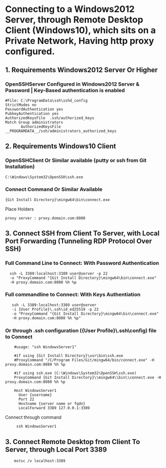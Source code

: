 # Connecting to a Windows2012 Server, through Remote Desktop Client (Windows10), which sits on a Private Network, Having http proxy configured.

## 1. Requirements Windows2012 Server Or Higher

### OpenSSHServer Configured in Windows2012 Server & Password | Key-Based authentication is enabled

    #File: C:\ProgramData\ssh\sshd_config
    StrictModes no
    PasswordAuthentication yes
    PubkeyAuthentication yes    
    AuthorizedKeysFile	.ssh/authorized_keys
    Match Group administrators
           AuthorizedKeysFile __PROGRAMDATA__/ssh/administrators_authorized_keys

## 2. Requirements Windows10 Client

### OpenSSHClient Or Similar available (putty or ssh from Git Installation)
    C:\Windows\System32\OpenSSH\ssh.exe

### Connect Command Or Similar Available

    {Git Install Directory}\mingw64\bin\connect.exe
    
Place Holders

    proxy server : proxy.domain.com:8080
    

## 3. Connect SSH from Client To Server, with Local Port Forwarding (Tunneling RDP Protocol Over SSH)

### Full Command Line to Connect: With Password Authentication

      ssh -L 3389:localhost:3389 user@server -p 22 
      -o "ProxyCommand "{Git Install Directory}\mingw64\bin\connect.exe" 
      -H proxy.domain.com:8080 %h %p
 
 ### Full commandline to Connect: With Keys Authentiation
 
       ssh -L 3389:localhost:3389 user@server  
       -i {User Profile}\.ssh\id_ed25519 -p 22
       -o "ProxyCommand "{Git Install Directory}\mingw64\bin\connect.exe"
       -H proxy.domain.com:8080 %h %p"
       
 ### Or through .ssh configuration ({User Profile}\\.ssh\config) file to Connect
 
     
        #usage: "ssh WindowsServer1"

        #if using {Git Install Directory}\usr\bin\ssh.exe
        #ProxyCommand "/C/Program Files/Git/mingw64/bin/connect.exe" -H proxy.domain.com:8080 %h %p

        #if using ssh.exe (C:\Windows\System32\OpenSSH\ssh.exe)
        ProxyCommand {Git Install Directory}\\mingw64\\bin\\connect.exe -H proxy.domain.com:8080 %h %p

        Host WindowsServer1
          User {username}
          Port 22
          Hostname {server name or fqdn}
          LocalForward 3389 127.0.0.1:3389

Connect through command
    
         ssh WindowsServer1
         
## 3. Connect Remote Desktop from Client To Server, through Local Port 3389

        mstsc /v localhost:3389

